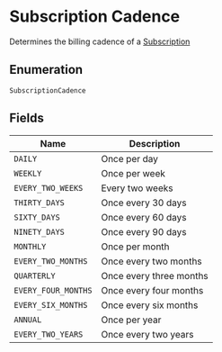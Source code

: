 
# Subscription Cadence

Determines the billing cadence of a [Subscription](../models/subscription.md)

## Enumeration

`SubscriptionCadence`

## Fields

| Name | Description |
|  --- | --- |
| `DAILY` | Once per day |
| `WEEKLY` | Once per week |
| `EVERY_TWO_WEEKS` | Every two weeks |
| `THIRTY_DAYS` | Once every 30 days |
| `SIXTY_DAYS` | Once every 60 days |
| `NINETY_DAYS` | Once every 90 days |
| `MONTHLY` | Once per month |
| `EVERY_TWO_MONTHS` | Once every two months |
| `QUARTERLY` | Once every three months |
| `EVERY_FOUR_MONTHS` | Once every four months |
| `EVERY_SIX_MONTHS` | Once every six months |
| `ANNUAL` | Once per year |
| `EVERY_TWO_YEARS` | Once every two years |

